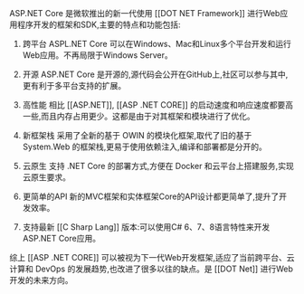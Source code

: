 ASP.NET Core 是微软推出的新一代使用 [[DOT NET Framework]] 进行Web应用程序开发的框架和SDK,主要的特点和功能包括:

1. 跨平台 ASPL.NET Core 可以在Windows、Mac和Linux多个平台开发和运行Web应用。不再局限于Windows Server。

2. 开源 ASP.NET Core 是开源的,源代码会公开在GitHub上,社区可以参与其中,更有利于多平台支持的扩展。

3. 高性能 相比 [[ASP.NET]], [[ASP .NET CORE]] 的启动速度和响应速度都要高一些,而且内存占用更少。这都是由于对其框架和模块进行了优化。

4. 新框架栈 采用了全新的基于 OWIN 的模块化框架,取代了旧的基于 System.Web 的框架栈,更易于使用依赖注入,编译和部署都是分开的。

5. 云原生 支持 .NET Core 的部署方式,方便在 Docker 和云平台上搭建服务,实现云原生要求。

6. 更简单的API 新的MVC框架和实体框架Core的API设计都更简单了,提升了开发效率。

7. 支持最新 [[C Sharp Lang]] 版本:可以使用C# 6、7、8语言特性来开发ASP.NET Core应用。

综上 [[ASP .NET CORE]] 可以被视为下一代Web开发框架,适应了当前跨平台、云计算和 DevOps 的发展趋势,也改进了很多以往的缺点。是 [[DOT Net]] 进行Web开发的未来方向。
